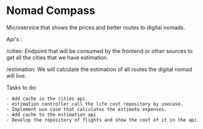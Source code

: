 # Nomad Compass
Microservice that shows the prices and better routes to digital nomads.

Api's : 

/cities: Endpoint that will be consumed by the frontend or other sources to get all the cities that we have estimation.

/estimation: We will calculate the estimation of all routes the digital nomad will live.


Tasks to do:

```
- Add cache in the cities api.
- estimation controller call the life cost repository by usecase.
- Implement use case that calculates the estimate expenses.
- Add cache to the estimation api
- Develop the repository of flights and show the cost of it in the api
```


